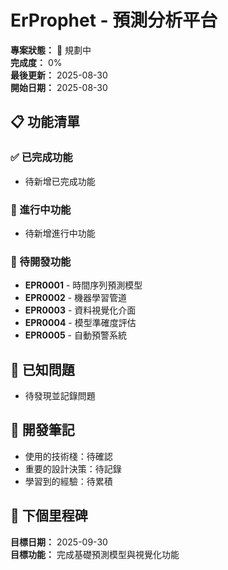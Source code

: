 # ErProphet - 預測分析平台

**專案狀態：** 🎯 規劃中  
**完成度：** 0%  
**最後更新：** 2025-08-30  
**開始日期：** 2025-08-30  

## 📋 功能清單

### ✅ 已完成功能
- 待新增已完成功能

### 🚧 進行中功能  
- 待新增進行中功能

### 📝 待開發功能
- **EPR0001** - 時間序列預測模型
- **EPR0002** - 機器學習管道
- **EPR0003** - 資料視覺化介面
- **EPR0004** - 模型準確度評估
- **EPR0005** - 自動預警系統

## 🐛 已知問題
- 待發現並記錄問題

## 📝 開發筆記
- 使用的技術棧：待確認
- 重要的設計決策：待記錄
- 學習到的經驗：待累積

## 🎯 下個里程碑
**目標日期：** 2025-09-30  
**目標功能：** 完成基礎預測模型與視覺化功能
